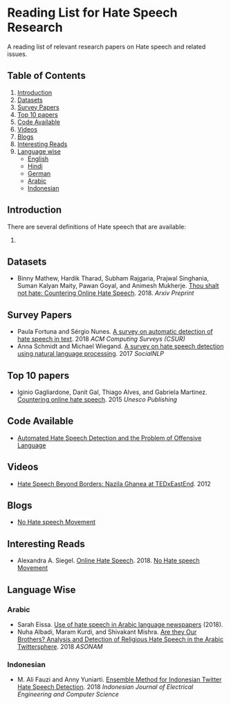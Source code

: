 # Reading List for Hate Speech Research
A reading list of relevant research papers on Hate speech and related issues.

## <a name='TOC'>Table of Contents</a>
  1. [Introduction](#intro)
  2. [Datasets](#datasets)
  3. [Survey Papers](#survey)
  4. [Top 10 papers](#top10)
  5. [Code Available](#code)
  6. [Videos](#video)
  7. [Blogs](#blog)
  8. [Interesting Reads](#interReads)
  9. [Language wise](#langwise)
      - [English](#langEng)
      - [Hindi](#langHin)
      - [German](#langGer)
      - [Arabic](#langAra)
      - [Indonesian](#langIndo)
  



## <a name='into'> Introduction
  
  
  
  There are several definitions of Hate speech that are available:
  
  1. 
  
 
  



## <a name='datasets'> Datasets
  * Binny Mathew, Hardik Tharad, Subham Rajgaria, Prajwal Singhania, Suman Kalyan Maity, Pawan Goyal, and Animesh Mukherje. [Thou shalt not hate: Countering Online Hate Speech](https://arxiv.org/abs/1808.04409). 2018. *Arxiv Preprint*



## <a name='survey'> Survey Papers
  * Paula Fortuna and Sérgio Nunes. [A survey on automatic detection of hate speech in text](https://dl.acm.org/citation.cfm?id=3232676). 2018 *ACM Computing Surveys (CSUR)*
  * Anna Schmidt and Michael Wiegand. [A survey on hate speech detection using natural language processing](http://www.aclweb.org/anthology/W17-1101). 2017 *SocialNLP*
  
  
  

## <a name='top10'> Top 10 papers
  * Iginio Gagliardone, Danit Gal, Thiago Alves, and Gabriela Martinez. [Countering online hate speech](https://books.google.co.in/books?hl=en&lr=&id=WAVgCgAAQBAJ&oi=fnd&pg=PA3&dq=hate+speech&ots=Tb6s3jFMUz&sig=w16Mus9ctU7sE-utDFYUGAgf3EU#v=onepage&q=hate%20speech&f=false). 2015 *Unesco Publishing*
  
  
  
## <a name='code'> Code Available
  * [Automated Hate Speech Detection and the Problem of Offensive Language](https://github.com/t-davidson/hate-speech-and-offensive-language)
  
  
  
## <a name='video'> Videos
  * [Hate Speech Beyond Borders: Nazila Ghanea at TEDxEastEnd](https://www.youtube.com/watch?v=mS-bVsHqCzU). 2012
  
  
  
## <a name='blog'> Blogs
  * [No Hate speech Movement](http://blog.nohatespeechmovement.org)
  
  

## <a name='interReads'> Interesting Reads
  * Alexandra A. Siegel. [Online Hate Speech](https://alexandra-siegel.com/wp-content/uploads/2018/09/Siegel_Online_Hate_Speech.pdf). 2018. [No Hate speech Movement](http://blog.nohatespeechmovement.org)


## <a name='top10'> Language Wise
### <a name='langAra'> Arabic
  * Sarah Eissa. [Use of hate speech in Arabic language newspapers](http://dar.aucegypt.edu/handle/10526/5249) (2018).
  * Nuha Albadi, Maram Kurdi, and Shivakant Mishra. [Are they Our Brothers? Analysis and Detection of Religious Hate Speech in the Arabic Twittersphere](https://ieeexplore.ieee.org/abstract/document/8508247). 2018 *ASONAM*
  
### <a name='langIndo'> Indonesian
  * M. Ali Fauzi and Anny Yuniarti. [Ensemble Method for Indonesian Twitter Hate Speech Detection](http://iaescore.com/journals/index.php/IJEECS/article/view/10638). 2018 *Indonesian Journal of Electrical Engineering and Computer Science*
